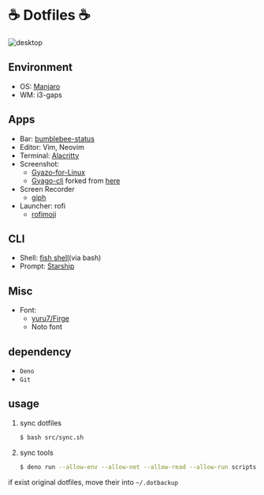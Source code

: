 # ☕ Dotfiles ☕

![desktop](https://i.gyazo.com/0394833c346a4f3430bc5d868d262974.png)


## Environment
- OS: [Manjaro](https://manjaro.org/)
- WM: i3-gaps

## Apps
- Bar: [bumblebee-status](https://github.com/tobi-wan-kenobi/bumblebee-status)
- Editor: Vim, Neovim
- Terminal: [Alacritty](https://github.com/alacritty/alacritty)
- Screenshot:
    - [Gyazo-for-Linux](https://github.com/gyazo/Gyazo-for-Linux)
    - [Gyago-cli](https://github.com/Omochice/gyazo-cli) forked from [here](https://github.com/tomohiro/gyazo-cli)
- Screen Recorder
    - [giph](https://github.com/phisch/giph)
- Launcher: rofi
    - [rofimoji](https://github.com/fdw/rofimoji)

##  CLI
- Shell: [fish shell](https://fishshell.com/)(via bash)
- Prompt: [Starship](https://starship.rs/)


##  Misc
- Font:
    - [yuru7/Firge](https://github.com/yuru7/Firge)
    <!-- - [nerd-fonts-fira-code](https://aur.archlinux.org/packages/nerd-fonts-fira-code/) -->
    - Noto font

## dependency

- `Deno`
- `Git`

## usage

1. sync dotfiles
    ```bash
    $ bash src/sync.sh
    ```
2. sync tools
    ```bash
    $ deno run --allow-env --allow-net --allow-read --allow-run scripts/syncer.ts ./tool-list.toml
    ```
if exist original dotfiles, move their into `~/.dotbackup`
